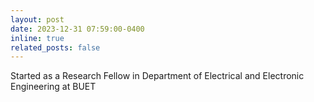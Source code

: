 ```yaml
---
layout: post
date: 2023-12-31 07:59:00-0400
inline: true
related_posts: false
---
```


Started as a Research Fellow in Department of Electrical and Electronic Engineering at BUET

